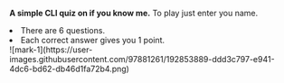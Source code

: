 <strong>A simple CLI quiz on if you know me.</strong>
To play just enter you name.
<li>There are 6 questions. </li>
<li>Each correct answer gives you 1 point. </li>
![mark-1](https://user-images.githubusercontent.com/97881261/192853889-ddd3c797-e941-4dc6-bd62-db46d1fa72b4.png)

